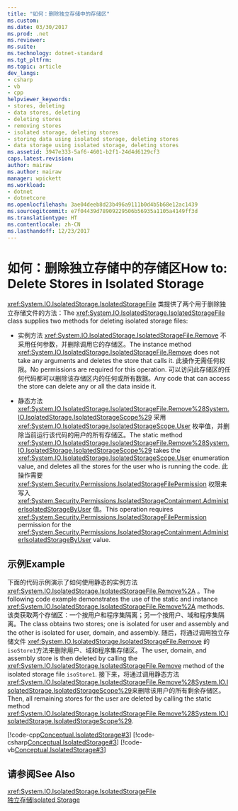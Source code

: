 ```yaml
---
title: "如何：删除独立存储中的存储区"
ms.custom: 
ms.date: 03/30/2017
ms.prod: .net
ms.reviewer: 
ms.suite: 
ms.technology: dotnet-standard
ms.tgt_pltfrm: 
ms.topic: article
dev_langs:
- csharp
- vb
- cpp
helpviewer_keywords:
- stores, deleting
- data stores, deleting
- deleting stores
- removing stores
- isolated storage, deleting stores
- storing data using isolated storage, deleting stores
- data storage using isolated storage, deleting stores
ms.assetid: 3947e333-5af6-4601-b2f1-24d4d6129cf3
caps.latest.revision: 
author: mairaw
ms.author: mairaw
manager: wpickett
ms.workload:
- dotnet
- dotnetcore
ms.openlocfilehash: 3ae04deeb8d23b496a9111b0d4b5b68e12ac1439
ms.sourcegitcommit: e7f04439d78909229506b56935a1105a4149ff3d
ms.translationtype: HT
ms.contentlocale: zh-CN
ms.lasthandoff: 12/23/2017
---
```

# <a name="how-to-delete-stores-in-isolated-storage"></a><span data-ttu-id="da69b-102">如何：删除独立存储中的存储区</span><span class="sxs-lookup"><span data-stu-id="da69b-102">How to: Delete Stores in Isolated Storage</span></span>
<span data-ttu-id="da69b-103"><xref:System.IO.IsolatedStorage.IsolatedStorageFile> 类提供了两个用于删除独立存储文件的方法：</span><span class="sxs-lookup"><span data-stu-id="da69b-103">The <xref:System.IO.IsolatedStorage.IsolatedStorageFile> class supplies two methods for deleting isolated storage files:</span></span>  
  
-   <span data-ttu-id="da69b-104">实例方法 <xref:System.IO.IsolatedStorage.IsolatedStorageFile.Remove> 不采用任何参数，并删除调用它的存储区。</span><span class="sxs-lookup"><span data-stu-id="da69b-104">The instance method <xref:System.IO.IsolatedStorage.IsolatedStorageFile.Remove> does not take any arguments and deletes the store that calls it.</span></span> <span data-ttu-id="da69b-105">此操作无需任何权限。</span><span class="sxs-lookup"><span data-stu-id="da69b-105">No permissions are required for this operation.</span></span> <span data-ttu-id="da69b-106">可以访问此存储区的任何代码都可以删除该存储区内的任何或所有数据。</span><span class="sxs-lookup"><span data-stu-id="da69b-106">Any code that can access the store can delete any or all the data inside it.</span></span>  
  
-   <span data-ttu-id="da69b-107">静态方法 <xref:System.IO.IsolatedStorage.IsolatedStorageFile.Remove%28System.IO.IsolatedStorage.IsolatedStorageScope%29> 采用 <xref:System.IO.IsolatedStorage.IsolatedStorageScope.User> 枚举值，并删除当前运行该代码的用户的所有存储区。</span><span class="sxs-lookup"><span data-stu-id="da69b-107">The static method <xref:System.IO.IsolatedStorage.IsolatedStorageFile.Remove%28System.IO.IsolatedStorage.IsolatedStorageScope%29> takes the <xref:System.IO.IsolatedStorage.IsolatedStorageScope.User> enumeration value, and deletes all the stores for the user who is running the code.</span></span> <span data-ttu-id="da69b-108">此操作需要 <xref:System.Security.Permissions.IsolatedStorageFilePermission> 权限来写入 <xref:System.Security.Permissions.IsolatedStorageContainment.AdministerIsolatedStorageByUser> 值。</span><span class="sxs-lookup"><span data-stu-id="da69b-108">This operation requires <xref:System.Security.Permissions.IsolatedStorageFilePermission> permission for the <xref:System.Security.Permissions.IsolatedStorageContainment.AdministerIsolatedStorageByUser> value.</span></span>  
  
## <a name="example"></a><span data-ttu-id="da69b-109">示例</span><span class="sxs-lookup"><span data-stu-id="da69b-109">Example</span></span>  
 <span data-ttu-id="da69b-110">下面的代码示例演示了如何使用静态的实例方法 <xref:System.IO.IsolatedStorage.IsolatedStorageFile.Remove%2A> 。</span><span class="sxs-lookup"><span data-stu-id="da69b-110">The following code example demonstrates the use of the static and instance <xref:System.IO.IsolatedStorage.IsolatedStorageFile.Remove%2A> methods.</span></span> <span data-ttu-id="da69b-111">该类获取两个存储区：一个按用户和程序集隔离；另一个按用户、域和程序集隔离。</span><span class="sxs-lookup"><span data-stu-id="da69b-111">The class obtains two stores; one is isolated for user and assembly and the other is isolated for user, domain, and assembly.</span></span> <span data-ttu-id="da69b-112">随后，将通过调用独立存储文件 <xref:System.IO.IsolatedStorage.IsolatedStorageFile.Remove> 的  `isoStore1`方法来删除用户、域和程序集存储区。</span><span class="sxs-lookup"><span data-stu-id="da69b-112">The user, domain, and assembly store is then deleted by calling the <xref:System.IO.IsolatedStorage.IsolatedStorageFile.Remove> method of the isolated storage file  `isoStore1`.</span></span> <span data-ttu-id="da69b-113">接下来，将通过调用静态方法 <xref:System.IO.IsolatedStorage.IsolatedStorageFile.Remove%28System.IO.IsolatedStorage.IsolatedStorageScope%29>来删除该用户的所有剩余存储区。</span><span class="sxs-lookup"><span data-stu-id="da69b-113">Then, all remaining stores for the user are deleted by calling the static method <xref:System.IO.IsolatedStorage.IsolatedStorageFile.Remove%28System.IO.IsolatedStorage.IsolatedStorageScope%29>.</span></span>  
  
 [!code-cpp[Conceptual.IsolatedStorage#3](../../../samples/snippets/cpp/VS_Snippets_CLR/conceptual.isolatedstorage/cpp/source3.cpp#3)]
 [!code-csharp[Conceptual.IsolatedStorage#3](../../../samples/snippets/csharp/VS_Snippets_CLR/conceptual.isolatedstorage/cs/source3.cs#3)]
 [!code-vb[Conceptual.IsolatedStorage#3](../../../samples/snippets/visualbasic/VS_Snippets_CLR/conceptual.isolatedstorage/vb/source3.vb#3)]  
  
## <a name="see-also"></a><span data-ttu-id="da69b-114">请参阅</span><span class="sxs-lookup"><span data-stu-id="da69b-114">See Also</span></span>  
 <xref:System.IO.IsolatedStorage.IsolatedStorageFile>  
 [<span data-ttu-id="da69b-115">独立存储</span><span class="sxs-lookup"><span data-stu-id="da69b-115">Isolated Storage</span></span>](../../../docs/standard/io/isolated-storage.md)
